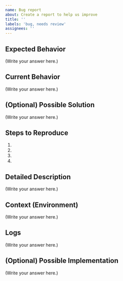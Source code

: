 ```yaml
---
name: Bug report
about: Create a report to help us improve
title: ''
labels: 'bug, needs review'
assignees: ''
---
```


<!--- Provide a general summary of the issue in the Title above -->

## Expected Behavior

<!--- Tell us what should happen -->

(Write your answer here.)

## Current Behavior

<!--- Tell us what happens instead of the expected behavior -->

(Write your answer here.)

## (Optional) Possible Solution

<!--- Not obligatory, but suggest a fix/reason for the bug, -->

(Write your answer here.)

## Steps to Reproduce

<!--- Provide a link to a live example, or an unambiguous set of steps to -->
<!--- reproduce this bug. Include code to reproduce, if relevant -->

1.
2.
3.
4.

## Detailed Description

<!--- Provide a detailed description of the change or addition you are proposing -->
<!--- How has this issue affected you? What are you trying to accomplish? -->
<!--- Providing context helps us come up with a solution that is most useful in the real world -->
<!--- Provide a general summary of the issue in the Title above -->

(Write your answer here.)


## Context (Environment)

<!--- Provide a detailed description of the hardware you are using when seeing your bug -->
<!--- If bug involves a node, provide some details about its version and network -->
<!--- Make sure to copy the contents of your `info` and `version` command in here as well -->
<!--- For example:
- Device: [e.g. Windows]
- OS: [e.g. 10]
- Version [e.g. 1.17.14-basodino] 
- Info: [e.g. bootstrap server: ...] --->

(Write your answer here.)


## Logs

<!--- Obligatory if the bug occurred while running HOPR Chat, please attach to this issue the file named "log" or "log.txt" produced in your "hopr-chat" folder. -->

(Write your answer here.)


## (Optional) Possible Implementation

<!--- Not obligatory, but suggest an idea for implementing addition or change -->

(Write your answer here.)
